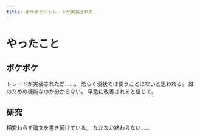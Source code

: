 ```yaml
---
title: ポケポケにトレードが実装された
---
```


# やったこと

## ポケポケ

トレードが実装されたが……。
恐らく現状では使うことはないと思われる。
誰のための機能なのか分からない。
早急に改善されると信じて。

## 研究

相変わらず論文を書き続けている。
なかなか終わらない‥‥。
